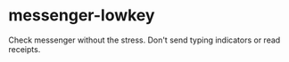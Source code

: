 # messenger-lowkey
Check messenger without the stress. Don't send typing indicators or read receipts.
